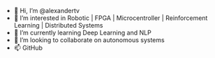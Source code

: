 - 👋 Hi, I’m @alexandertv
- 👀 I’m interested in Robotic | FPGA | Microcentroller | Reinforcement Learning | Distributed Systems
- 🌱 I’m currently learning Deep Learning and NLP
- 💞️ I’m looking to collaborate on autonomous systems
- 📫 GitHub

<!---
alexandertv/alexandertv is a ✨ special ✨ repository because its `README.md` (this file) appears on your GitHub profile.
You can click the Preview link to take a look at your changes.
--->
